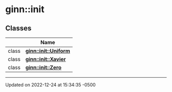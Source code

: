 # ginn::init


## Classes

<span class="api-table">

|                | Name           |
| -------------- | -------------- |
| class | **[ginn::init::Uniform](api/Classes/classginn_1_1init_1_1_uniform.md)**  |
| class | **[ginn::init::Xavier](api/Classes/classginn_1_1init_1_1_xavier.md)**  |
| class | **[ginn::init::Zero](api/Classes/classginn_1_1init_1_1_zero.md)**  |


</span>






-------------------------------

Updated on 2022-12-24 at 15:34:35 -0500